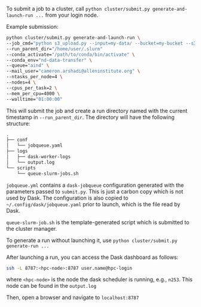 To submit a job to a cluster, call `python cluster/submit.py generate-and-launch-run ...` from your login node.

Example submission:
```bash
python cluster/submit.py generate-and-launch-run \
--job_cmd="python s3_upload.py --input=my-data/ --bucket=my-bucket --s3_path=data_folder/my-data --recursive --cluster" \
--run_parent_dir="/home/user/.slurm"
--conda_activate="/path/to/conda/bin/activate" \
--conda_env="nd-data-transfer" \
--queue="aind" \
--mail_user="cameron.arshadi@alleninstitute.org" \
--ntasks_per_node=4 \
--nodes=4 \
--cpus_per_task=2 \
--mem_per_cpu=4000 \
--walltime="01:00:00"
```
This will submit the job and create a run directory named with the current timestamp in `--run_parent_dir`. 
The directory will have the following structure:
```bash
.
├── conf
│   └── jobqueue.yaml
├── logs
│   ├── dask-worker-logs
│   └── output.log
└── scripts
    └── queue-slurm-jobs.sh
```
`jobqueue.yml` contains a `dask-jobqueue` configuration generated with the parameters passed to `submit.py`. This is just a carbon
copy which is not used by Dask. The configuration is also copied to `~/.config/dask/jobqueue.yaml` prior to launch,
which is the file read by Dask.

`queue-slurm-job.sh` is the template-generated script which is submitted to the cluster manager.

To generate a run without launching it, use `python cluster/submit.py generate-run ...`

After launching a run, you can access the Dask dashboard as follows:


```bash
ssh -L 8787:<hpc-node>:8787 user.name@hpc-login
```
where `<hpc-node>` is the node the dask scheduler is running, e.g., `n253`. This node can be found in the `output.log`

Then, open a browser and navigate to `localhost:8787`
